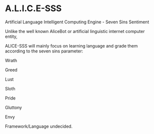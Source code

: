 # A.L.I.C.E-SSS

Artificial Language Intelligent Computing Engine - Seven Sins Sentiment

Unlike the well known AliceBot or artificial linguistic internet computer entity,

ALICE-SSS will mainly focus on learning language and grade them according to the seven sins parameter:

Wrath

Greed

Lust

Sloth

Pride

Gluttony

Envy

Framework/Language undecided.

